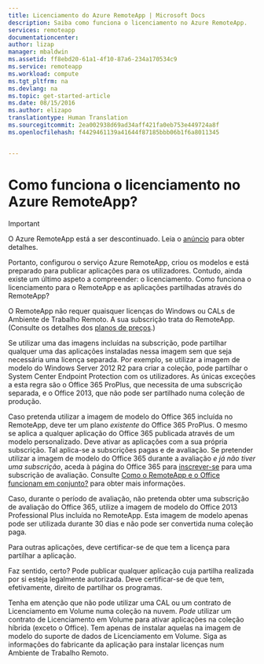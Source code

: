 ```yaml
---
title: Licenciamento do Azure RemoteApp | Microsoft Docs
description: Saiba como funciona o licenciamento no Azure RemoteApp.
services: remoteapp
documentationcenter: 
author: lizap
manager: mbaldwin
ms.assetid: ff8ebd20-61a1-4f10-87a6-234a170534c9
ms.service: remoteapp
ms.workload: compute
ms.tgt_pltfrm: na
ms.devlang: na
ms.topic: get-started-article
ms.date: 08/15/2016
ms.author: elizapo
translationtype: Human Translation
ms.sourcegitcommit: 2ea002938d69ad34aff421fa0eb753e449724a8f
ms.openlocfilehash: f4429461139a41644f87185bbb06b1f6a8011345


---
```

# <a name="how-does-licensing-work-in-azure-remoteapp"></a>Como funciona o licenciamento no Azure RemoteApp?
> [!IMPORTANT]
> O Azure RemoteApp está a ser descontinuado. Leia o [anúncio](https://go.microsoft.com/fwlink/?linkid=821148) para obter detalhes.
> 
> 

Portanto, configurou o serviço Azure RemoteApp, criou os modelos e está preparado para publicar aplicações para os utilizadores. Contudo, ainda existe um último aspeto a compreender: o licenciamento. Como funciona o licenciamento para o RemoteApp e as aplicações partilhadas através do RemoteApp?

O RemoteApp não requer quaisquer licenças do Windows ou CALs de Ambiente de Trabalho Remoto. A sua subscrição trata do RemoteApp. (Consulte os detalhes dos [planos de preços](https://azure.microsoft.com/pricing/details/remoteapp).)

Se utilizar uma das imagens incluídas na subscrição, pode partilhar qualquer uma das aplicações instaladas nessa imagem sem que seja necessária uma licença separada. Por exemplo, se utilizar a imagem de modelo do Windows Server 2012 R2 para criar a coleção, pode partilhar o System Center Endpoint Protection com os utilizadores. As únicas exceções a esta regra são o Office 365 ProPlus, que necessita de uma subscrição separada, e o Office 2013, que não pode ser partilhado numa coleção de produção.

Caso pretenda utilizar a imagem de modelo do Office 365 incluída no RemoteApp, deve ter um plano *existente* do Office 365 ProPlus. O mesmo se aplica a qualquer aplicação do Office 365 publicada através de um modelo personalizado. Deve ativar as aplicações com a sua própria subscrição. Tal aplica-se a subscrições pagas e de avaliação. Se pretender utilizar a imagem de modelo do Office 365 durante a avaliação *e já não tiver uma subscrição*, aceda à página do Office 365 para [inscrever-se](https://go.microsoft.com/fwlink/p/?LinkID=403802) para uma subscrição de avaliação. Consulte [Como o RemoteApp e o Office funcionam em conjunto?](remoteapp-o365.md) para obter mais informações.

Caso, durante o período de avaliação, não pretenda obter uma subscrição de avaliação do Office 365, utilize a imagem de modelo do Office 2013 Professional Plus incluída no RemoteApp. Esta imagem de modelo apenas pode ser utilizada durante 30 dias e não pode ser convertida numa coleção paga.

Para outras aplicações, deve certificar-se de que tem a licença para partilhar a aplicação.

Faz sentido, certo? Pode publicar qualquer aplicação cuja partilha realizada por si esteja legalmente autorizada. Deve certificar-se de que tem, efetivamente, direito de partilhar os programas.

Tenha em atenção que não pode utilizar uma CAL ou um contrato de Licenciamento em Volume numa coleção na nuvem. *Pode* utilizar um contrato de Licenciamento em Volume para ativar aplicações na coleção híbrida (exceto o Office). Tem apenas de instalar aquelas na imagem de modelo do suporte de dados de Licenciamento em Volume. Siga as informações do fabricante da aplicação para instalar licenças num Ambiente de Trabalho Remoto.




<!--HONumber=Nov16_HO2-->


